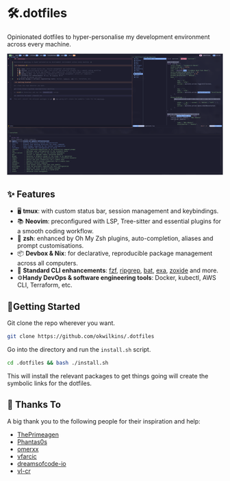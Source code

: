 # 🛠️.dotfiles

Opinionated dotfiles to hyper-personalise my development environment across every machine.

![alt](./docs/example.png)

## ✨ Features

- 🖥️ **tmux**: with custom status bar, session management and keybindings.
- 📚 **Neovim**: preconfigured with LSP, Tree-sitter and essential plugins for a smooth coding workflow.
- 🐚 **zsh**: enhanced by Oh My Zsh plugins, auto-completion, aliases and prompt customisations.
- 📦 **Devbox & Nix**: for declarative, reproducible package management across all computers.
- 🔎 **Standard CLI enhancements**: [fzf](https://github.com/junegunn/fzf), [ripgrep](https://github.com/BurntSushi/ripgrep), [bat](https://github.com/sharkdp/bat), [exa](https://github.com/ogham/exa), [zoxide](https://github.com/ajeetdsouza/zoxide) and more.
- ⚙️**Handy DevOps & software engineering tools**: Docker, kubectl, AWS CLI, Terraform, etc.

## 🏃Getting Started

Git clone the repo wherever you want.

```bash
git clone https://github.com/okwilkins/.dotfiles
```

Go into the directory and run the `install.sh` script.

```bash
cd .dotfiles && bash ./install.sh
```

This will install the relevant packages to get things going will create the symbolic links for the dotfiles.

## 🙏 Thanks To

A big thank you to the following people for their inspiration and help:

- [ThePrimeagen](https://github.com/ThePrimeagen)
- [Phantas0s](https://github.com/Phantas0s)
- [omerxx](https://github.com/omerxx)
- [vfarcic](https://github.com/vfarcic)
- [dreamsofcode-io](https://github.com/dreamsofcode-io)
- [vl-cr](https://github.com/vl-cr)

